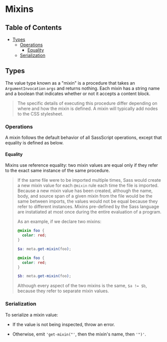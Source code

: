 # Mixins

## Table of Contents

* [Types](#types)
  * [Operations](#operations)
    * [Equality](#equality)
  * [Serialization](#serialization)

## Types

The value type known as a "mixin" is a procedure that takes an
`ArgumentInvocation` `args` and returns nothing. Each mixin has a string name
and a boolean that indicates whether or not it accepts a content block.

> The specific details of executing this procedure differ depending on where and
> how the mixin is defined. A mixin will typically add nodes to the CSS
> stylesheet.

### Operations

A mixin follows the default behavior of all SassScript operations, except that
equality is defined as below.

#### Equality

Mixins use reference equality: two mixin values are equal only if they refer to
the exact same instance of the same procedure.

> If the same file were to be imported multiple times, Sass would create a new
> mixin value for each `@mixin` rule each time the file is imported. Because a
> new mixin value has been created, although the name, body, and source span of
> a given mixin from the file would be the same between imports, the values
> would not be equal because they refer to different instances. Mixins
> pre-defined by the Sass language are instatiated at most once during the
> entire evaluation of a program.
>
> As an example, if we declare two mixins:
>
> ```scss
> @mixin foo {
>   color: red;
> }
>
> $a: meta.get-mixin(foo);
>
> @mixin foo {
>   color: red;
> }
>
> $b: meta.get-mixin(foo);
> ```
>
> Although every aspect of the two mixins is the same, `$a != $b`, because they
> refer to separate mixin values.

### Serialization

To serialize a mixin value:

* If the value is not being inspected, throw an error.

* Otherwise, emit `'get-mixin("'`, then the mixin's name, then `'")'`.
